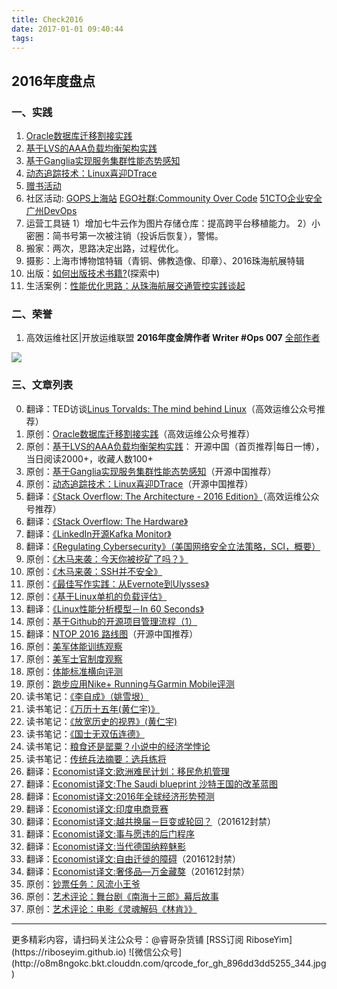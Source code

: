 ```yaml
---
title: Check2016
date: 2017-01-01 09:40:44
tags:
---
```


## 2016年度盘点

### 一、实践

1. [Oracle数据库迁移割接实践](http://riboseyim.github.io/2016/06/12/Oracle/)
2. [基于LVS的AAA负载均衡架构实践](http://riboseyim.github.io/2016/09/01/AAA/)  
3. [基于Ganglia实现服务集群性能态势感知](http://riboseyim.github.io/2016/11/04/Ganglia/)
4. [动态追踪技术：Linux喜迎DTrace](http://riboseyim.github.io/2016/11/26/DTrace/)
5. [赠书活动](http://mp.weixin.qq.com/s?__biz=MjM5MTY1MjQ3Nw==&mid=2651939328&idx=1&sn=0d70dda90171fd22ac2dbb590a8272b6&scene=21#wechat_redirect)
6. 社区活动:
  [GOPS上海站](http://riboseyim.github.io/2016/09/24/GOPS/)
  [EGO社群:Commounity Over Code](http://www.jianshu.com/p/236dd6e22bbb)
  [51CTO企业安全](http://www.jianshu.com/p/824616ad7575)
  [广州DevOps](http://riboseyim.github.io/2016/07/28/DevOps/)
7. 运营工具链
  1）增加七牛云作为图片存储仓库：提高跨平台移植能力。
  2）小密圈：简书号第一次被注销（投诉后恢复），警惕。
8. 搬家：两次，思路决定出路，过程优化。
9. 摄影：上海市博物馆特辑（青铜、佛教造像、印章）、2016珠海航展特辑
10. 出版：[如何出版技术书籍?](http://riboseyim.github.io/2016/07/28/Publish/)(探索中)
11. 生活案例：[性能优化思路：从珠海航展交通管控实践谈起](http://riboseyim.github.io/2016/11/20/Traffic/)

### 二、荣誉

  1. 高效运维社区|开放运维联盟 **2016年度金牌作者 Writer #Ops 007** [全部作者](https://mp.weixin.qq.com/s?__biz=MzA4Nzg5Nzc5OA==&mid=2651663680&idx=1&sn=04c1239f098db6310a9b41641d78d03f&chksm=8bcbeee9bcbc67ff89a958340ba78983b85d9975efb462dc89cf6706dedab7f11c53e80cf1c1&scene=0&key=9c48b642bc3f329aca6980052053912927c6d4580b415d7cda29d4054d0dae0b9b32434b23d151bf53866ef530dfcc602c076612c97f498884fa5f5807bdf7194b1848f4e6d8c5e3f062859dcc5c8b23&ascene=0&uin=Mjg2OTA0MDQ4Mg%3D%3D)

  ![](http://o8m8ngokc.bkt.clouddn.com/Writer2016-OPS007.png)
### 三、文章列表

0. 翻译：TED访谈[Linus Torvalds: The mind behind Linux](http://riboseyim.github.io/2016/05/28/Linux/)（高效运维公众号推荐）
1. 原创：[Oracle数据库迁移割接实践](http://riboseyim.github.io/2016/06/12/Oracle/)（高效运维公众号推荐）
2. 原创：[基于LVS的AAA负载均衡架构实践](http://riboseyim.github.io/2016/09/01/AAA/)： 开源中国（首页推荐|每日一博），当日阅读2000+，收藏人数100+
3. 原创：[基于Ganglia实现服务集群性能态势感知](http://riboseyim.github.io/2016/11/04/Ganglia/)（开源中国推荐）
4. 原创：[动态追踪技术：Linux喜迎DTrace](http://riboseyim.github.io/2016/11/26/DTrace/)（开源中国推荐）
5. 翻译：[《Stack Overflow: The Architecture - 2016 Edition》](http://riboseyim.github.io/2016/07/17/StackOverflow/)（高效运维公众号推荐）
6. 翻译：[《Stack Overflow: The Hardware》](http://riboseyim.github.io/2016/07/17/StackOverflow/)
7. 翻译：[《LinkedIn开源Kafka Monitor》](http://riboseyim.github.io/2016/08/15/Kafka/)
8. 翻译：[《Regulating Cybersecurity》（美国网络安全立法策略，SCI，概要）](http://riboseyim.github.io/2016/10/07/CyberSecurity/)
9. 原创：[《木马来袭：今天你被挖矿了吗？》](http://riboseyim.github.io/2016/06/12/Trojan/)
10. 原创：[《木马来袭：SSH并不安全》](http://riboseyim.github.io/2016/10/06/SSH/)
11. 原创：[《最佳写作实践：从Evernote到Ulysses》](http://riboseyim.github.io/2016/06/11/Writing/)
12. 原创：[《基于Linux单机的负载评估》](http://www.jianshu.com/p/db8e8a2884ef)
13. 翻译：[《Linux性能分析模型－In 60 Seconds》](http://www.jianshu.com/p/fd6e35f529c1)
14. 原创：[基于Github的开源项目管理流程（1）](http://www.jianshu.com/p/8addb7d0024f)
15. 翻译：[NTOP 2016 路线图](http://www.jianshu.com/p/b268267800e9)（开源中国推荐）
16. 原创：[美军体能训练观察](http://www.jianshu.com/p/c92c042b1b34)
17. 原创：[美军士官制度观察](http://www.jianshu.com/p/0edcc6402fc4)
18. 原创：[体能标准横向评测](http://www.jianshu.com/p/4c3731d6b552)
19. 原创：[跑步应用Nike+ Running与Garmin Mobile评测](http://www.jianshu.com/p/5290fc641230)
20. 读书笔记：[《李自成》（姚雪垠）](http://www.jianshu.com/p/e9004fb31f3e)
21. 读书笔记：[《万历十五年(黄仁宇)》](http://www.jianshu.com/p/b2bc9871d129)
22. 读书笔记：[《放宽历史的视界》(黄仁宇)](http://www.jianshu.com/p/8376f08e6b90)
23. 读书笔记：[《国士无双伍连德》](http://www.jianshu.com/p/c43df2f608bb)
24. 读书笔记：[粮食还是罂粟？小说中的经济学悖论](http://www.jianshu.com/p/88f20aa63c39)
25. 读书笔记：[传统兵法摘要：选兵练将](http://mp.weixin.qq.com/s?__biz=MjM5MTY1MjQ3Nw==&tempkey=RvzJtGnWznLJ3NUPvQx4vu149A3kOJ0N1B6VTbsAs8UbMMlfqjNsX78Zpkf36eIsUVb2HnS0wcjXAYZoAkYIgt7mg%2BYPEmxjjlC7EMzexJ8WP0u%2B%2BFKgKKC2elJLXN5pEhqM0b4i3%2FuGko%2BwLRucQg%3D%3D&#rd)
26. 翻译：[Economist译文:欧洲难民计划：移民危机管理](http://www.jianshu.com/p/663ffcd0d2a2)
27. 翻译：[Economist译文:The Saudi blueprint 沙特王国的改革蓝图](http://www.jianshu.com/p/351bc45763cb)
28. 翻译：[Economist译文:2016年全球经济形势预测](http://www.jianshu.com/p/9c5f837030e9)
29. 翻译：[Economist译文:印度电商竞赛](http://www.jianshu.com/p/d525f1a7fd25)
30. 翻译：[Economist译文:越共换届－巨变或轮回？](http://www.jianshu.com/p/2cfd0b46f1c5)（201612封禁）
31. 翻译：[Economist译文:事与愿违的后门程序](http://www.jianshu.com/p/670c4d2bb419)
32. 翻译：[Economist译文:当代德国纳粹魅影](http://www.jianshu.com/p/ce638dafe225)
33. 翻译：[Economist译文:自由迁徙的障碍](http://www.jianshu.com/p/f5f55bbe9d57)（201612封禁）
34. 翻译：[Economist译文:奢侈品—万金藏獒](http://www.jianshu.com/p/18edbb3023f6)（201612封禁）
35. 原创：[钞票任务：风流小王爷](https://mp.weixin.qq.com/cgi-bin/appmsg?begin=0&count=10&t=media/appmsg_list&type=10&action=list_card&lang=zh_CN&token=1371525865)
36. 原创：[艺术评论：舞台剧《南海十三郎》幕后故事](https://mp.weixin.qq.com/cgi-bin/appmsg?begin=10&count=10&t=media/appmsg_list2&type=10&action=list_card&token=1371525865&lang=zh_CN)
37. 原创：[艺术评论：电影《灵魂解码《林肯》》](http://riboseyim.github.io/2016/09/10/Lincoln/)
<hr>
更多精彩内容，请扫码关注公众号：@睿哥杂货铺  
[RSS订阅 RiboseYim](https://riboseyim.github.io)
![微信公众号](http://o8m8ngokc.bkt.clouddn.com/qrcode_for_gh_896dd3dd5255_344.jpg)
